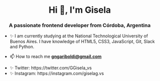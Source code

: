 <h1 align="center">Hi 👋, I'm Gisela</h1>
<h3 align="center">A passionate frontend developer from Córdoba, Argentina</h3>

- ✨ I am currently studying at the National Technological University of Buenos Aires. I have knowledge of HTML5, CSS3, JavaScript, Git, Slack and Python.

- 📫 How to reach me **gngariboldi@gmail.com**

<ul>
<li>✨ Twitter: https://twitter.com/GGisela_vs</li>
<li>✨ Instagram: https://instagram.com/giselag.vs</li>
</ul>
<!---
gisela-gariboldi/gisela-gariboldi is a ✨ special ✨ repository because its `README.md` (this file) appears on your GitHub profile.
You can click the Preview link to take a look at your changes.
--->
